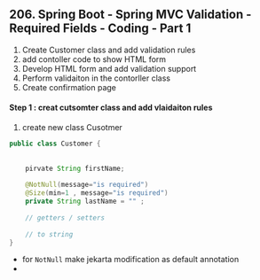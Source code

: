 ## 206. Spring Boot - Spring MVC Validation - Required Fields - Coding - Part 1
1. Create Customer class and add validation rules 
2. add contoller code to show HTML form 
3. Develop HTML form and add validation support 
4. Perform validaiton in the contorller class 
5. Create confirmation page 

#### Step 1 : creat cutsomter class and add vlaidaiton rules 
1. create new class Cusotmer 
```java
public class Customer {
    
    
    pirvate String firstName; 
    
    @NotNull(message="is required")
    @Size(min=1 , message="is required")
    private String lastName = "" ; 
    
    // getters / setters 
    
    // to string 
}
```
* for `NotNull` make jekarta modification as default annotation 
* 